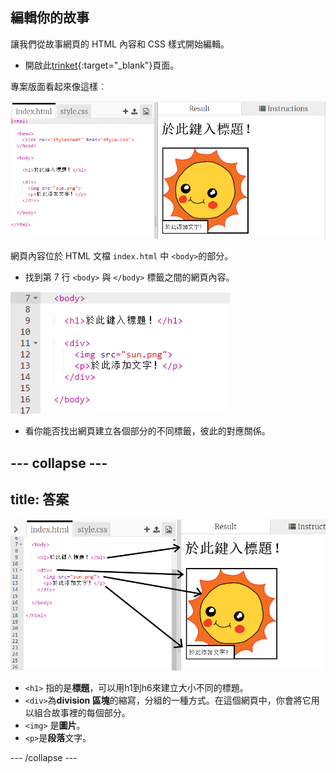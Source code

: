 ## 編輯你的故事

讓我們從故事網頁的 HTML 內容和 CSS 樣式開始編輯。

+ 開啟此[trinket](https://trinket.io/html/e67ca73725){:target="_blank"}頁面。

專案版面看起來像這樣︰

![截圖](images/story-starter.png)

網頁內容位於 HTML 文檔 `index.html` 中 `<body>`的部分。

+ 找到第 7 行 `<body>` 與 `</body>` 標籤之間的網頁內容。

![截圖](images/story-html.png)

+ 看你能否找出網頁建立各個部分的不同標籤，彼此的對應關係。

--- collapse ---
---
title: 答案
---

![截圖](images/story-elements.png)

+ `<h1>` 指的是**標題**，可以用h1到h6來建立大小不同的標題。
+ `<div>`為**division 區塊**的縮寫，分組的一種方式。在這個網頁中，你會將它用以組合故事裡的每個部分。
+ `<img>` 是**圖片**。
+ `<p>`是**段落**文字。

--- /collapse ---
